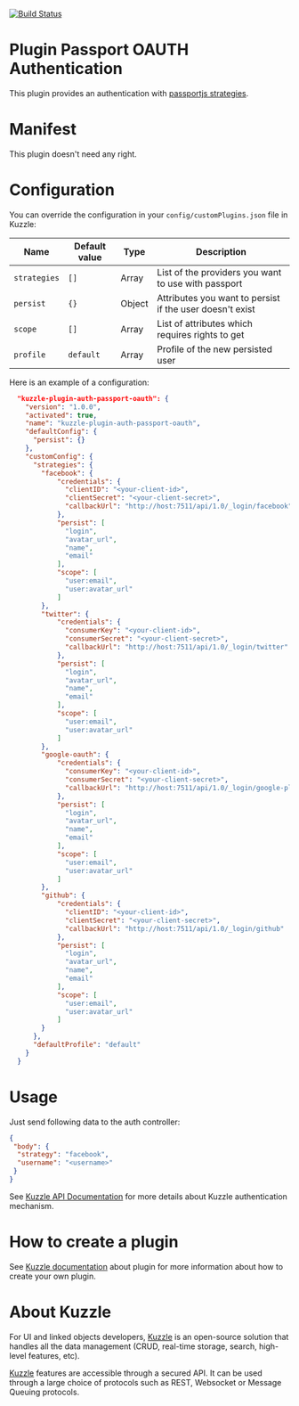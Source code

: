 [![Build Status](https://travis-ci.org/kuzzleio/kuzzle-plugin-auth-passport-oauth.svg?branch=master)](https://travis-ci.org/kuzzleio/kuzzle-plugin-auth-passport-oauth)

# Plugin Passport OAUTH Authentication

This plugin provides an authentication with [passportjs strategies](http://passportjs.org/docs).

# Manifest

This plugin doesn't need any right.

# Configuration

You can override the configuration in your `config/customPlugins.json` file in Kuzzle:

| Name | Default value | Type | Description                 |
|------|---------------|-----------|-----------------------------|
| ``strategies`` | ``[]`` | Array | List of the providers you want to use with passport |
| ``persist`` | ``{}`` | Object | Attributes you want to persist if the user doesn't exist |
| ``scope`` | ``[]`` | Array | List of attributes which requires rights to get |
| ``profile`` | ``default`` | Array | Profile of the new persisted user |

Here is an example of a configuration:

```json
  "kuzzle-plugin-auth-passport-oauth": {
    "version": "1.0.0",
    "activated": true,
    "name": "kuzzle-plugin-auth-passport-oauth",
    "defaultConfig": {
      "persist": {}
    },
    "customConfig": {
      "strategies": {
        "facebook": {
            "credentials": {
              "clientID": "<your-client-id>",
              "clientSecret": "<your-client-secret>",
              "callbackUrl": "http://host:7511/api/1.0/_login/facebook"
            },
            "persist": [
              "login",
              "avatar_url",
              "name",
              "email"
            ],
            "scope": [
              "user:email",
              "user:avatar_url"
            ]
        },
        "twitter": {
            "credentials": {
              "consumerKey": "<your-client-id>",
              "consumerSecret": "<your-client-secret>",
              "callbackUrl": "http://host:7511/api/1.0/_login/twitter"
            },
            "persist": [
              "login",
              "avatar_url",
              "name",
              "email"
            ],
            "scope": [
              "user:email",
              "user:avatar_url"
            ]
        },
        "google-oauth": {
            "credentials": {
              "consumerKey": "<your-client-id>",
              "consumerSecret": "<your-client-secret>",
              "callbackUrl": "http://host:7511/api/1.0/_login/google-plus"
            },
            "persist": [
              "login",
              "avatar_url",
              "name",
              "email"
            ],
            "scope": [
              "user:email",
              "user:avatar_url"
            ]
        },
        "github": {
            "credentials": {
              "clientID": "<your-client-id>",
              "clientSecret": "<your-client-secret>",
              "callbackUrl": "http://host:7511/api/1.0/_login/github"
            },
            "persist": [
              "login",
              "avatar_url",
              "name",
              "email"
            ],
            "scope": [
              "user:email",
              "user:avatar_url"
            ]
        }
      },
      "defaultProfile": "default"
    }
  }
```

# Usage

Just send following data to the auth controller:

```json
{
 "body": {
  "strategy": "facebook",
  "username": "<username>"
 }
}
```

See [Kuzzle API Documentation](http://kuzzleio.github.io/kuzzle-api-documentation/#auth-controller) for more details about Kuzzle authentication mechanism.

# How to create a plugin

See [Kuzzle documentation](https://github.com/kuzzleio/kuzzle/blob/master/docs/plugins.md) about plugin for more information about how to create your own plugin.

# About Kuzzle

For UI and linked objects developers, [Kuzzle](https://github.com/kuzzleio/kuzzle) is an open-source solution that handles all the data management
(CRUD, real-time storage, search, high-level features, etc).

[Kuzzle](https://github.com/kuzzleio/kuzzle) features are accessible through a secured API. It can be used through a large choice of protocols such as REST, Websocket or Message Queuing protocols.
